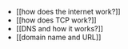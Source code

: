 - [[how does the internet work?]]
- [[how does TCP work?]]
- [[DNS and how it works?]]
- [[domain name and URL]]

